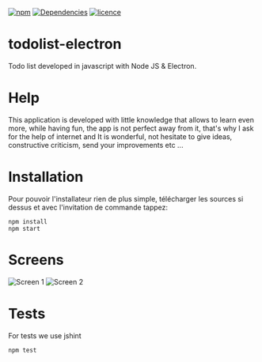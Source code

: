 [![npm](https://img.shields.io/npm/v/npm.svg)]() [![Dependencies](https://david-dm.org/deathart/todolist-electron.svg)](https://david-dm.org/deathart/todolist-electron) 
[![licence](https://img.shields.io/badge/licence-GPL--3.0-blue.svg)]()

# todolist-electron
Todo list developed in javascript with Node JS & Electron.

# Help
This application is developed with little knowledge that allows to learn even more, while having fun, the app is not perfect away from it, that's why I ask for the help of internet and It is wonderful, not hesitate to give ideas, constructive criticism, send your improvements etc ...

# Installation
Pour pouvoir l'installateur rien de plus simple, télécharger les sources si dessus et avec l'invitation de commande tappez:

    npm install
    npm start
    
# Screens
![Screen 1](https://img4.hostingpics.net/pics/979159Capture.png)
![Screen 2](https://img4.hostingpics.net/pics/763617Capture2.png)

# Tests
For tests we use jshint

    npm test
